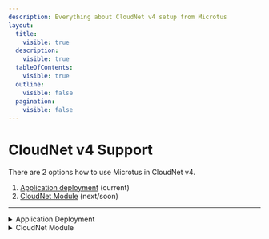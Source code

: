 ```yaml
---
description: Everything about CloudNet v4 setup from Microtus
layout:
  title:
    visible: true
  description:
    visible: true
  tableOfContents:
    visible: true
  outline:
    visible: false
  pagination:
    visible: false
---
```


# CloudNet v4 Support

There are 2 options how to use Microtus in CloudNet v4.

1. [Application deployment](cloudnet-v4-support.md#application-deployment) (current)
2. [CloudNet Module](cloudnet-v4-support.md#cloudnet-module) (next/soon)

***

<details>

<summary>Application Deployment</summary>

1. Search for our Bootstrap jar on the [EldoNexus](https://eldonexus.de/#browse/search=keyword%3D%22cloudnetmicrotusbootstrap%22)
2.  Create a task in CloudNet with the `Minestom` environment

    <figure><img src="../.gitbook/assets/image (1).png" alt=""><figcaption><p>RC9 screenshot of Task Setup of a minestom task</p></figcaption></figure>
3. Place the jar as `application.jar` in the template of the task
4. Develop extensions :wink:



Soure code of the built jar: [https://github.com/OneLiteFeatherNET/CloudNet-Microtus-Bootstrap](https://github.com/OneLiteFeatherNET/CloudNet-Microtus-Bootstrap)

</details>

<details>

<summary>CloudNet Module</summary>

To be released in the future

</details>
